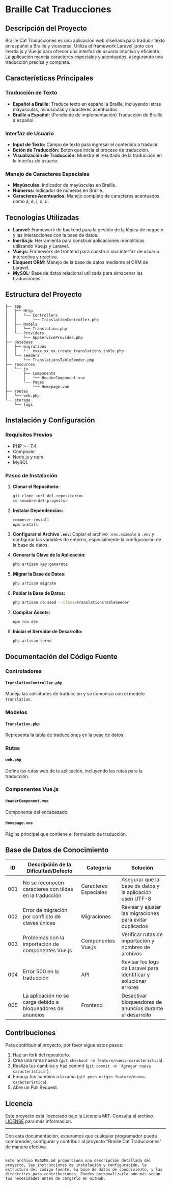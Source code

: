 # Braille Cat Traducciones

## Descripción del Proyecto
Braille Cat Traducciones es una aplicación web diseñada para traducir texto en español a Braille y viceversa. Utiliza el framework Laravel junto con Inertia.js y Vue.js para ofrecer una interfaz de usuario intuitiva y eficiente. La aplicación maneja caracteres especiales y acentuados, asegurando una traducción precisa y completa.

## Características Principales

### Traducción de Texto
- **Español a Braille:** Traduce texto en español a Braille, incluyendo letras mayúsculas, minúsculas y caracteres acentuados.
- **Braille a Español:** (Pendiente de implementación) Traducción de Braille a español.

### Interfaz de Usuario
- **Input de Texto:** Campo de texto para ingresar el contenido a traducir.
- **Botón de Traducción:** Botón que inicia el proceso de traducción.
- **Visualización de Traducción:** Muestra el resultado de la traducción en la interfaz de usuario.

### Manejo de Caracteres Especiales
- **Mayúsculas:** Indicador de mayúsculas en Braille.
- **Números:** Indicador de números en Braille.
- **Caracteres Acentuados:** Manejo completo de caracteres acentuados como á, é, í, ó, ú.

## Tecnologías Utilizadas
- **Laravel:** Framework de backend para la gestión de la lógica de negocio y las interacciones con la base de datos.
- **Inertia.js:** Herramienta para construir aplicaciones monolíticas utilizando Vue.js y Laravel.
- **Vue.js:** Framework de frontend para construir una interfaz de usuario interactiva y reactiva.
- **Eloquent ORM:** Manejo de la base de datos mediante el ORM de Laravel.
- **MySQL:** Base de datos relacional utilizada para almacenar las traducciones.

## Estructura del Proyecto

```
├── app
│   ├── Http
│   │   └── Controllers
│   │       └── TranslationController.php
│   ├── Models
│   │   └── Translation.php
│   └── Providers
│       └── AppServiceProvider.php
├── database
│   ├── migrations
│   │   └── xxxx_xx_xx_create_translations_table.php
│   └── seeders
│       └── TranslationsTableSeeder.php
├── resources
│   └── js
│       ├── Components
│       │   └── HeaderComponent.vue
│       └── Pages
│           └── Homepage.vue
├── routes
│   └── web.php
└── storage
    └── logs
```

## Instalación y Configuración

### Requisitos Previos
- PHP >= 7.4
- Composer
- Node.js y npm
- MySQL

### Pasos de Instalación

1. **Clonar el Repositorio:**
   ```sh
   git clone <url-del-repositorio>
   cd <nombre-del-proyecto>
   ```

2. **Instalar Dependencias:**
   ```sh
   composer install
   npm install
   ```

3. **Configurar el Archivo `.env`:**
   Copiar el archivo `.env.example` a `.env` y configurar las variables de entorno, especialmente la configuración de la base de datos.

4. **Generar la Clave de la Aplicación:**
   ```sh
   php artisan key:generate
   ```

5. **Migrar la Base de Datos:**
   ```sh
   php artisan migrate
   ```

6. **Poblar la Base de Datos:**
   ```sh
   php artisan db:seed --class=TranslationsTableSeeder
   ```

7. **Compilar Assets:**
   ```sh
   npm run dev
   ```

8. **Iniciar el Servidor de Desarrollo:**
   ```sh
   php artisan serve
   ```

## Documentación del Código Fuente

### Controladores

#### `TranslationController.php`
Maneja las solicitudes de traducción y se comunica con el modelo `Translation`.

### Modelos

#### `Translation.php`
Representa la tabla de traducciones en la base de datos.

### Rutas

#### `web.php`
Define las rutas web de la aplicación, incluyendo las rutas para la traducción.

### Componentes Vue.js

#### `HeaderComponent.vue`
Componente del encabezado.

#### `Homepage.vue`
Página principal que contiene el formulario de traducción.

## Base de Datos de Conocimiento

| ID  | Descripción de la Dificultad/Defecto                               | Categoría           | Solución                                               |
|-----|-------------------------------------------------------------------|---------------------|--------------------------------------------------------|
| 001 | No se reconocen caracteres con tildes en la traducción            | Caracteres Especiales| Asegurar que la base de datos y la aplicación usen UTF-8|
| 002 | Error de migración por conflicto de claves únicas                 | Migraciones         | Revisar y ajustar las migraciones para evitar duplicados|
| 003 | Problemas con la importación de componentes Vue.js                | Componentes Vue.js  | Verificar rutas de importación y nombres de archivos    |
| 004 | Error 500 en la traducción                                         | API                 | Revisar los logs de Laravel para identificar y solucionar errores|
| 005 | La aplicación no se carga debido a bloqueadores de anuncios       | Frontend            | Desactivar bloqueadores de anuncios durante el desarrollo|

## Contribuciones

Para contribuir al proyecto, por favor sigue estos pasos:
1. Haz un fork del repositorio.
2. Crea una rama nueva (`git checkout -b feature/nueva-caracteristica`).
3. Realiza tus cambios y haz commit (`git commit -m 'Agregar nueva característica'`).
4. Empuja tus cambios a la rama (`git push origin feature/nueva-caracteristica`).
5. Abre un Pull Request.

## Licencia

Este proyecto está licenciado bajo la Licencia MIT. Consulta el archivo [LICENSE](LICENSE) para más información.

---

Con esta documentación, esperamos que cualquier programador pueda comprender, configurar y contribuir al proyecto "Braille Cat Traducciones" de manera efectiva.
```

Este archivo README.md proporciona una descripción detallada del proyecto, las instrucciones de instalación y configuración, la estructura del código fuente, la base de datos de conocimiento, y las directrices para contribuciones. Puedes personalizarlo aún más según tus necesidades antes de cargarlo en GitHub.
